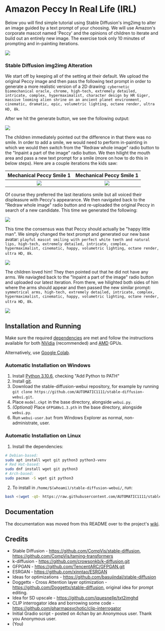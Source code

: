 # Amazon Peccy In Real Life (IRL) 
Below you will find simple tutorial using Stable Diffusion's img2img to alter an image guided by a text prompt of your choosing. We will use Amazon's corporate mascot named 'Peccy' and the opinions of children to iterate and build out an entirely new image. The exercise took only 10 minutes of prompting and in-painting iterations.  

![](peccy.png)

### Stable Diffusion img2img Alteration 
We start off by keeping all of the setting at their default. We upload the original Peccy image and then pass the following text prompt in order to generate a more realistic version of a 2D drawing: `cybernetic biomechanical oracle, chrome, high-tech, extremely detailed, intricate, complex, hypermaximalist, character design by HR Giger, massive looming alien shrine on an ancient planet environment, cinematic, dramatic, epic, volumetric lighting, octane render, ultra HD, 8k`.

After we hit the generate button, we see the following output:

![](peccy-img2img-iteration1.png)

The children immediately pointed out the difference in that there was no smile. In order to add a smile, we would need to perform in-painting in which we would then switch from the "Redraw whole image" radio button to the "Inpaint a part of the image" radio button. We then hilight the mouth area and pass a new text prompt for a smile (more on how to do this in below steps). Here are a couple iterations the kids saw: 

Mechanical Peccy Smile 1            |  Mechanical Peccy Smile 1 
:-------------------------:|:-------------------------:
![](mechanical-peccy-smile.png)  |  ![](mechanical-peccy-smile2.png) 



Of course they preferred the last iterations smile but all voiced their displeasure with Peccy's appearance. We then navigated back to the "Redraw whole image" radio button and re-uploaded the original Peccy in search of a new candidate. This time we generated the following: 

![](peccy-mechanical-iteration.png)

This time the consensus was that Peccy should actually be "happy little man". We simply changed the text prompt and generated our new base avatar: `playful mascot smiling with perfect white teeth and natural lips, high-tech, extremely detailed, intricate, complex, hypermaximalist, cinematic, happy, volumetric lighting, octane render, ultra HD, 8k`.

![](peccy-img2img-iteration1.png)

The children loved him! They then pointed out that he did not have any arms. We naviagted back to the "Inpaint a part of the image" radio button and uploaded our latest iteration. From there, we hilighted both sides of him where the arms should appear and then passed the new similar prompt:  `symmetrical arms, high-tech, extremely detailed, intricate, complex, hypermaximalist, cinematic, happy, volumetric lighting, octane render, ultra HD, 8k`.


![](peccy-inpainting-arms.png)





## Installation and Running
Make sure the required [dependencies](https://github.com/AUTOMATIC1111/stable-diffusion-webui/wiki/Dependencies) are met and follow the instructions available for both [NVidia](https://github.com/AUTOMATIC1111/stable-diffusion-webui/wiki/Install-and-Run-on-NVidia-GPUs) (recommended) and [AMD](https://github.com/AUTOMATIC1111/stable-diffusion-webui/wiki/Install-and-Run-on-AMD-GPUs) GPUs.

Alternatively, use [Google Colab](https://colab.research.google.com/drive/1Iy-xW9t1-OQWhb0hNxueGij8phCyluOh).

### Automatic Installation on Windows
1. Install [Python 3.10.6](https://www.python.org/downloads/windows/), checking "Add Python to PATH"
2. Install [git](https://git-scm.com/download/win).
3. Download the stable-diffusion-webui repository, for example by running `git clone https://github.com/AUTOMATIC1111/stable-diffusion-webui.git`.
4. Place `model.ckpt` in the base directory, alongside `webui.py`.
5. _*(Optional)*_ Place `GFPGANv1.3.pth` in the base directory, alongside `webui.py`.
6. Run `webui-user.bat` from Windows Explorer as normal, non-administrate, user.

### Automatic Installation on Linux
1. Install the dependencies:
```bash
# Debian-based:
sudo apt install wget git python3 python3-venv
# Red Hat-based:
sudo dnf install wget git python3
# Arch-based:
sudo pacman -S wget git python3
```
2. To install in `/home/$(whoami)/stable-diffusion-webui/`, run:
```bash
bash <(wget -qO- https://raw.githubusercontent.com/AUTOMATIC1111/stable-diffusion-webui/master/webui.sh)
```

## Documentation
The documentation was moved from this README over to the project's [wiki](https://github.com/AUTOMATIC1111/stable-diffusion-webui/wiki).

## Credits
- Stable Diffusion - https://github.com/CompVis/stable-diffusion, https://github.com/CompVis/taming-transformers
- k-diffusion - https://github.com/crowsonkb/k-diffusion.git
- GFPGAN - https://github.com/TencentARC/GFPGAN.git
- ESRGAN - https://github.com/xinntao/ESRGAN
- Ideas for optimizations - https://github.com/basujindal/stable-diffusion
- Doggettx - Cross Attention layer optimization - https://github.com/Doggettx/stable-diffusion, original idea for prompt editing.
- Idea for SD upscale - https://github.com/jquesnelle/txt2imghd
- CLIP interrogator idea and borrowing some code - https://github.com/pharmapsychotic/clip-interrogator
- Initial Gradio script - posted on 4chan by an Anonymous user. Thank you Anonymous user.
- (You)
